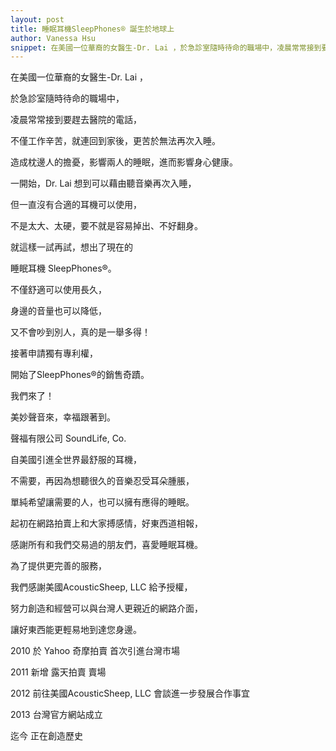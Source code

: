 ```yaml
--- 
layout: post
title: 睡眠耳機SleepPhones® 誕生於地球上
author: Vanessa Hsu
snippet: 在美國一位華裔的女醫生-Dr. Lai ，於急診室隨時待命的職場中，凌晨常常接到要趕去醫院的電話，不僅工作辛苦，就連回到家後，更苦於無法再次入睡。造成枕邊人的擔憂，影響兩人的睡眠，進而影響身心健康。
---
```

在美國一位華裔的女醫生-Dr. Lai ，

於急診室隨時待命的職場中，

凌晨常常接到要趕去醫院的電話，

不僅工作辛苦，就連回到家後，更苦於無法再次入睡。

造成枕邊人的擔憂，影響兩人的睡眠，進而影響身心健康。

一開始，Dr. Lai 想到可以藉由聽音樂再次入睡，

但一直沒有合適的耳機可以使用，

不是太大、太硬，要不就是容易掉出、不好翻身。

就這樣一試再試，想出了現在的    

睡眠耳機 SleepPhones®。

不僅舒適可以使用長久，

身邊的音量也可以降低，

又不會吵到別人，真的是一舉多得！

接著申請獨有專利權，

開始了SleepPhones®的銷售奇蹟。

我們來了！ 

美妙聲音來，幸福跟著到。

聲福有限公司 SoundLife, Co.

自美國引進全世界最舒服的耳機，

不需要，再因為想聽很久的音樂忍受耳朵腫脹，

單純希望讓需要的人，也可以擁有應得的睡眠。

起初在網路拍賣上和大家搏感情，好東西道相報，

感謝所有和我們交易過的朋友們，喜愛睡眠耳機。

為了提供更完善的服務，

我們感謝美國AcousticSheep, LLC 給予授權，

努力創造和經營可以與台灣人更親近的網路介面，

讓好東西能更輕易地到達您身邊。

2010 於 Yahoo 奇摩拍賣 首次引進台灣市場

2011 新增 露天拍賣 賣場

2012 前往美國AcousticSheep, LLC 會談進一步發展合作事宜

2013 台灣官方網站成立

迄今  正在創造歷史
